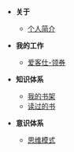 
- **关于**
     - [个人简介](/use/home)
- **我的工作**
    - [爱客仕-领券]({{baseDomain}}/work/xkeshi/index.html)
    
- **知识体系**
    - [我的书架]({{baseDomain}}/bookshelf/book/index.html)
    - [读过的书](information/books)
    
- **意识体系**
   - [思维模式](http://baidu.com)
